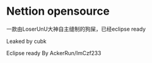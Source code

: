 # Nettion opensource

一款由LoserUnU大神自主缝制的狗屎，已经eclipse ready

Leaked by cubk

Eclipse ready By AckerRun/ImCzf233
